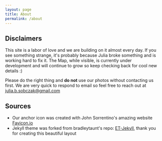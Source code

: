 ```yaml
---
layout: page
title: About
permalink: /about
---
```


## Disclaimers
This site is a labor of love and we are building on it almost every day. If you see something strange, it's probably because Julia broke something and is working hard to fix it.
The Map, while visible, is currently under development and will continue to grow so keep checking back for cool new details :)

Please do the right thing and **do not** use our photos without contacting us first. We are very quick to respond to email so feel free to reach out at julia.b.sobczak@gmail.com

## Sources
* Our anchor icon was created with John Sorrentino's amazing website [Favicon.io](https://favicon.io/)
* Jekyll theme was forked from bradleytaunt's repo: [ET-Jekyll](https://github.com/bradleytaunt/ET-Jekyll), thank you for creating this beautiful layout


